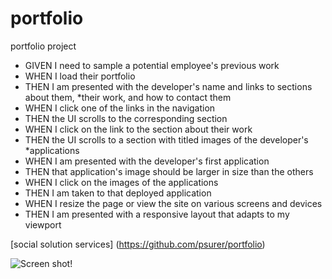 # portfolio
portfolio project

* GIVEN I need to sample a potential employee's previous work
* WHEN I load their portfolio
* THEN I am presented with the developer's name and links to sections about them, *their work, and how to contact them
* WHEN I click one of the links in the navigation
* THEN the UI scrolls to the corresponding section
* WHEN I click on the link to the section about their work
* THEN the UI scrolls to a section with titled images of the developer's *applications
* WHEN I am presented with the developer's first application
* THEN that application's image should be larger in size than the others
* WHEN I click on the images of the applications
* THEN I am taken to that deployed application
* WHEN I resize the page or view the site on various screens and devices
* THEN I am presented with a responsive layout that adapts to my viewport

[social solution services] (https://github.com/psurer/portfolio)

![Screen shot!](./assets/images/screenshot.jpg)

